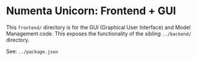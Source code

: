 # Numenta Unicorn: Frontend + GUI

This `frontend/` directory is for the GUI (Graphical User Interface) and
Model Management code. This exposes the functionality of the
sibling `../backend/` directory.

See: `../package.json`
